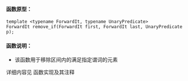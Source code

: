
#### 函数原型：
```
template <typename ForwardIt, typename UnaryPredicate>
ForwardIt remove_if(ForwardIt first, ForwardIt last, UnaryPredicate p);
```

#### 函数说明：
* 该函数用于移除区间内的满足指定谓词的元素

详细内容见 函数实现及其注释

